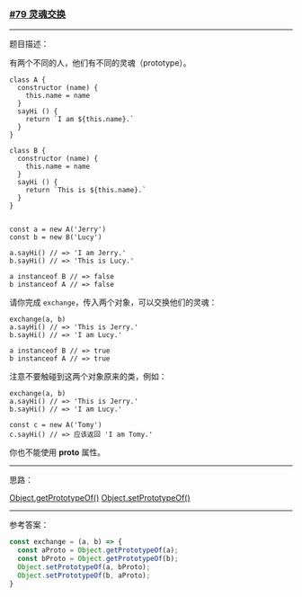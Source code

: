 ### [#79 灵魂交换](http://scriptoj.mangojuice.top/problems/79)

----
题目描述：

有两个不同的人，他们有不同的灵魂（prototype）。

```
class A {
  constructor (name) {
    this.name = name
  }
  sayHi () {
    return `I am ${this.name}.`
  }
}

class B {
  constructor (name) {
    this.name = name
  }
  sayHi () {
    return `This is ${this.name}.`
  }
}


const a = new A('Jerry') 
const b = new B('Lucy')

a.sayHi() // => 'I am Jerry.'
b.sayHi() // => 'This is Lucy.'

a instanceof B // => false
b instanceof A // => false

```

请你完成 `exchange`，传入两个对象，可以交换他们的灵魂：

```
exchange(a, b)
a.sayHi() // => 'This is Jerry.'
b.sayHi() // => 'I am Lucy.'

a instanceof B // => true
b instanceof A // => true
```

注意不要触碰到这两个对象原来的类，例如：

```
exchange(a, b)
a.sayHi() // => 'This is Jerry.'
b.sayHi() // => 'I am Lucy.'

const c = new A('Tomy')
c.sayHi() // => 应该返回 'I am Tomy.'
```

你也不能使用 __proto__ 属性。

----
思路：

[Object.getPrototypeOf()](https://developer.mozilla.org/en-US/docs/Web/JavaScript/Reference/Global_Objects/Object/getPrototypeOf)
[Object.setPrototypeOf()](https://developer.mozilla.org/en-US/docs/Web/JavaScript/Reference/Global_Objects/Object/setPrototypeOf)

----
参考答案：

```js
const exchange = (a, b) => {
  const aProto = Object.getPrototypeOf(a);
  const bProto = Object.getPrototypeOf(b);
  Object.setPrototypeOf(a, bProto);
  Object.setPrototypeOf(b, aProto);
}
```


